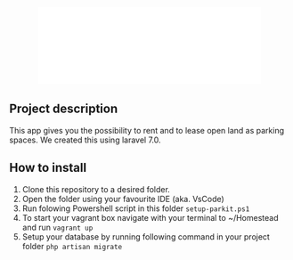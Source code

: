 <p align="center"><img src=".github\images\Logo.svg" width="400"></p>

## Project description
This app gives you the possibility to rent and to lease open land as parking spaces.
We created this using laravel 7.0.

## How to install
1. Clone this repository to a desired folder.
2. Open the folder using your favourite IDE (aka. VsCode)
3. Run folowing Powershell script in this folder
    ```setup-parkit.ps1```
4. To start your vagrant box navigate with your terminal to ~/Homestead and run
    ```vagrant up```
5. Setup your database by running following command in your project folder
    ```php artisan migrate```
